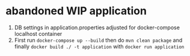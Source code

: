 # abandoned WIP application
1. DB settings in application.properties adjusted for docker-compose localhost container
2. First run `docker-compose up --build` then do `mvn clean package` and finally `docker build ./ -t application` with `docker run application`